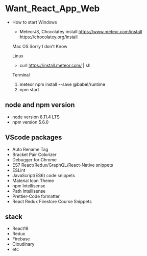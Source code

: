 # Want_React_App_Web
* How to start
    Windows 
    * MeteorJS, Chocolatey install
        https://www.meteor.com/install
        https://chocolatey.org/install

    Mac OS
    Sorry I don't Know

    Linux
    * curl https://install.meteor.com/ | sh


    Terminal
    1. meteor npm install --save @babel/runtime
    2. npm start

## node and npm version
* node version 8.11.4 LTS  
* npm version 5.6.0  

## VScode packages
* Auto Rename Tag  
* Bracket Pair Colorizer  
* Debugger for Chrome  
* ES7 React/Redux/GraphQL/React-Native snippets  
* ESLint  
* JavaScript(ES6) code snippets  
* Material Icon Theme  
* npm Intellisense  
* Path Intellisense  
* Prettier-Code formatter  
* React Redux Firestore Course Snippets  

## stack
* React16  
* Redux  
* Firebase  
* Cloudinary
* etc
